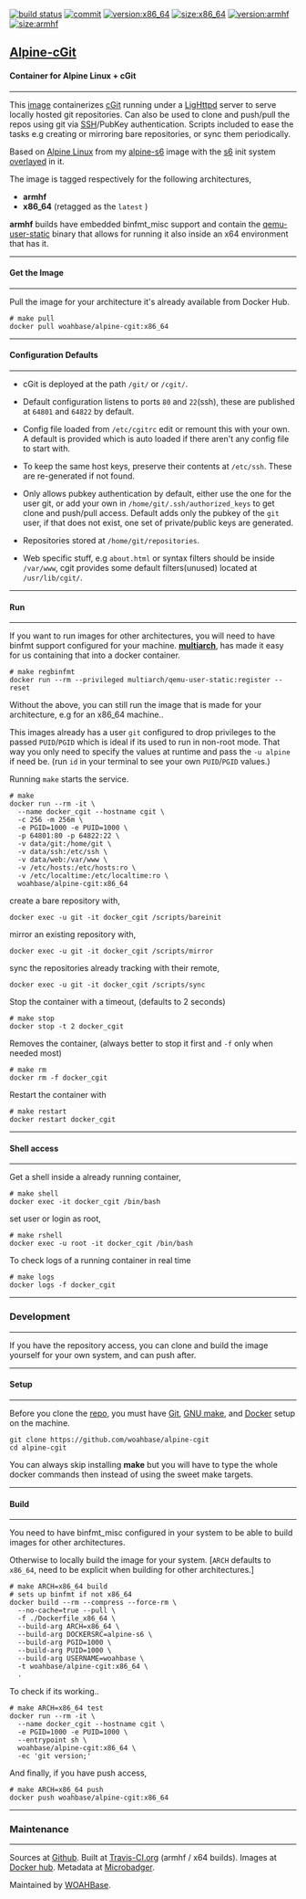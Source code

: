 [![build status][251]][232] [![commit][255]][231] [![version:x86_64][256]][235] [![size:x86_64][257]][235] [![version:armhf][258]][236] [![size:armhf][259]][236]

## [Alpine-cGit][234]
#### Container for Alpine Linux + cGit
---

This [image][233] containerizes [cGit][135] running under
a [LigHttpd][136] server to serve locally hosted git repositories.
Can also be used to clone and push/pull the repos using git via
[SSH][137]/PubKey authentication. Scripts included to ease the
tasks e.g creating or mirroring bare repositories, or sync them
periodically.

Based on [Alpine Linux][131] from my [alpine-s6][132] image with
the [s6][133] init system [overlayed][134] in it.

The image is tagged respectively for the following architectures,
* **armhf**
* **x86_64** (retagged as the `latest` )

**armhf** builds have embedded binfmt_misc support and contain the
[qemu-user-static][105] binary that allows for running it also inside
an x64 environment that has it.

---
#### Get the Image
---

Pull the image for your architecture it's already available from
Docker Hub.

```
# make pull
docker pull woahbase/alpine-cgit:x86_64
```

---
#### Configuration Defaults
---

* cGit is deployed at the path `/git/` or `/cgit/`.

* Default configuration listens to ports `80` and `22`(ssh), these
  are published at `64801` and `64822` by default.

* Config file loaded from `/etc/cgitrc` edit or remount this with
  your own. A default is provided which is auto loaded if there
  aren't any config file to start with.

* To keep the same host keys, preserve their contents at `/etc/ssh`.
  These are re-generated if not found.

* Only allows pubkey authentication by default, either use the one
  for the user git, or add your own in
  `/home/git/.ssh/authorized_keys` to get clone and push/pull
  access. Default adds only the pubkey of the `git` user, if
  that does not exist, one set of private/public keys are
  generated.

* Repositories stored at `/home/git/repositories`.

* Web specific stuff, e.g `about.html` or syntax filters should be
  inside `/var/www`, cgit provides some default filters(unused)
  located at `/usr/lib/cgit/`.

---
#### Run
---

If you want to run images for other architectures, you will need
to have binfmt support configured for your machine. [**multiarch**][104],
has made it easy for us containing that into a docker container.

```
# make regbinfmt
docker run --rm --privileged multiarch/qemu-user-static:register --reset
```

Without the above, you can still run the image that is made for your
architecture, e.g for an x86_64 machine..

This images already has a user `git` configured to drop
privileges to the passed `PUID`/`PGID` which is ideal if its used
to run in non-root mode. That way you only need to specify the
values at runtime and pass the `-u alpine` if need be. (run `id`
in your terminal to see your own `PUID`/`PGID` values.)

Running `make` starts the service.

```
# make
docker run --rm -it \
  --name docker_cgit --hostname cgit \
  -c 256 -m 256m \
  -e PGID=1000 -e PUID=1000 \
  -p 64801:80 -p 64822:22 \
  -v data/git:/home/git \
  -v data/ssh:/etc/ssh \
  -v data/web:/var/www \
  -v /etc/hosts:/etc/hosts:ro \
  -v /etc/localtime:/etc/localtime:ro \
  woahbase/alpine-cgit:x86_64
```

create a bare repository with,

```
docker exec -u git -it docker_cgit /scripts/bareinit
```

mirror an existing repository with,

```
docker exec -u git -it docker_cgit /scripts/mirror
```

sync the repositories already tracking with their remote,

```
docker exec -u git -it docker_cgit /scripts/sync
```

Stop the container with a timeout, (defaults to 2 seconds)

```
# make stop
docker stop -t 2 docker_cgit
```

Removes the container, (always better to stop it first and `-f`
only when needed most)

```
# make rm
docker rm -f docker_cgit
```

Restart the container with

```
# make restart
docker restart docker_cgit
```

---
#### Shell access
---

Get a shell inside a already running container,

```
# make shell
docker exec -it docker_cgit /bin/bash
```

set user or login as root,

```
# make rshell
docker exec -u root -it docker_cgit /bin/bash
```

To check logs of a running container in real time

```
# make logs
docker logs -f docker_cgit
```

---
### Development
---

If you have the repository access, you can clone and
build the image yourself for your own system, and can push after.

---
#### Setup
---

Before you clone the [repo][231], you must have [Git][101], [GNU make][102],
and [Docker][103] setup on the machine.

```
git clone https://github.com/woahbase/alpine-cgit
cd alpine-cgit
```
You can always skip installing **make** but you will have to
type the whole docker commands then instead of using the sweet
make targets.

---
#### Build
---

You need to have binfmt_misc configured in your system to be able
to build images for other architectures.

Otherwise to locally build the image for your system.
[`ARCH` defaults to `x86_64`, need to be explicit when building
for other architectures.]

```
# make ARCH=x86_64 build
# sets up binfmt if not x86_64
docker build --rm --compress --force-rm \
  --no-cache=true --pull \
  -f ./Dockerfile_x86_64 \
  --build-arg ARCH=x86_64 \
  --build-arg DOCKERSRC=alpine-s6 \
  --build-arg PGID=1000 \
  --build-arg PUID=1000 \
  --build-arg USERNAME=woahbase \
  -t woahbase/alpine-cgit:x86_64 \
  .
```

To check if its working..

```
# make ARCH=x86_64 test
docker run --rm -it \
  --name docker_cgit --hostname cgit \
  -e PGID=1000 -e PUID=1000 \
  --entrypoint sh \
  woahbase/alpine-cgit:x86_64 \
  -ec 'git version;'
```

And finally, if you have push access,

```
# make ARCH=x86_64 push
docker push woahbase/alpine-cgit:x86_64
```

---
### Maintenance
---

Sources at [Github][106]. Built at [Travis-CI.org][107] (armhf / x64 builds). Images at [Docker hub][108]. Metadata at [Microbadger][109].

Maintained by [WOAHBase][204].

[101]: https://git-scm.com
[102]: https://www.gnu.org/software/make/
[103]: https://www.docker.com
[104]: https://hub.docker.com/r/multiarch/qemu-user-static/
[105]: https://github.com/multiarch/qemu-user-static/releases/
[106]: https://github.com/
[107]: https://travis-ci.org/
[108]: https://hub.docker.com/
[109]: https://microbadger.com/

[131]: https://alpinelinux.org/
[132]: https://hub.docker.com/r/woahbase/alpine-s6
[133]: https://skarnet.org/software/s6/
[134]: https://github.com/just-containers/s6-overlay
[135]: https://git.zx2c4.com/cgit/
[136]: https://www.lighttpd.net/
[137]: https://www.openssh.com/

[201]: https://github.com/woahbase
[202]: https://travis-ci.org/woahbase/
[203]: https://hub.docker.com/u/woahbase
[204]: https://woahbase.online/

[231]: https://github.com/woahbase/alpine-cgit
[232]: https://travis-ci.org/woahbase/alpine-cgit
[233]: https://hub.docker.com/r/woahbase/alpine-cgit
[234]: https://woahbase.online/#/images/alpine-cgit
[235]: https://microbadger.com/images/woahbase/alpine-cgit:x86_64
[236]: https://microbadger.com/images/woahbase/alpine-cgit:armhf

[251]: https://travis-ci.org/woahbase/alpine-cgit.svg?branch=master

[255]: https://images.microbadger.com/badges/commit/woahbase/alpine-cgit.svg

[256]: https://images.microbadger.com/badges/version/woahbase/alpine-cgit:x86_64.svg
[257]: https://images.microbadger.com/badges/image/woahbase/alpine-cgit:x86_64.svg

[258]: https://images.microbadger.com/badges/version/woahbase/alpine-cgit:armhf.svg
[259]: https://images.microbadger.com/badges/image/woahbase/alpine-cgit:armhf.svg
